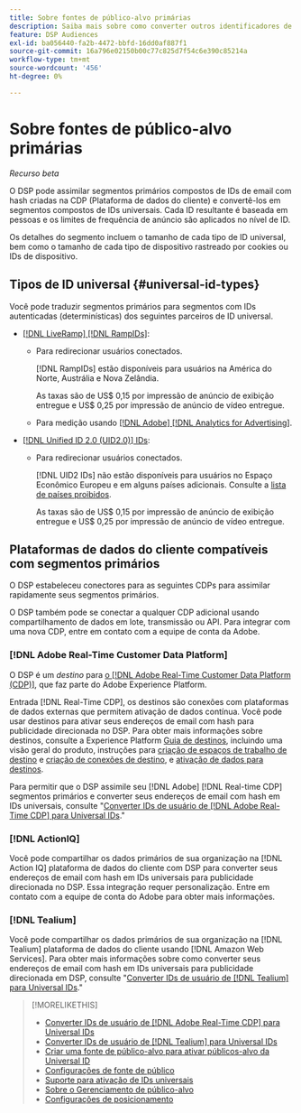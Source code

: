```yaml
---
title: Sobre fontes de público-alvo primárias
description: Saiba mais sobre como converter outros identificadores de usuário em seus segmentos primários em IDs universais para direcionamento sem cookies.
feature: DSP Audiences
exl-id: ba056440-fa2b-4472-bbfd-16dd0af887f1
source-git-commit: 16a796e02150b00c77c825d7f54c6e390c85214a
workflow-type: tm+mt
source-wordcount: '456'
ht-degree: 0%

---
```


# Sobre fontes de público-alvo primárias

*Recurso beta*

O DSP pode assimilar segmentos primários compostos de IDs de email com hash criadas na CDP (Plataforma de dados do cliente) e convertê-los em segmentos compostos de IDs universais. Cada ID resultante é baseada em pessoas e os limites de frequência de anúncio são aplicados no nível de ID<!-- Move that info. to somewhere else? -->.

Os detalhes do segmento incluem o tamanho de cada tipo de ID universal, bem como o tamanho de cada tipo de dispositivo rastreado por cookies ou IDs de dispositivo.

## Tipos de ID universal {#universal-id-types}

<!--  Replace below with this once ID5 sources are possible 

Using your first-party data, you can create segments with IDs from the following universal ID partners.

* Authenticated (deterministic) IDs using hashed email addresses:

-->

Você pode traduzir segmentos primários para segmentos com IDs autenticadas (determinísticas) dos seguintes parceiros de ID universal.

* [[!DNL LiveRamp] [!DNL RampIDs]](https://liveramp.com/identity-resolution):

   * Para redirecionar usuários conectados.

     [!DNL RampIDs] estão disponíveis para usuários na América do Norte, Austrália e Nova Zelândia.

     As taxas são de US$ 0,15 por impressão de anúncio de exibição entregue e US$ 0,25 por impressão de anúncio de vídeo entregue.

   * Para medição usando [[!DNL Adobe] [!DNL Analytics for Advertising]](/help/integrations/analytics/overview.md).

* [[!DNL Unified ID 2.0 (UID2.0)] IDs](https://unifiedid.com):

   * Para redirecionar usuários conectados.

     [!DNL UID2 IDs] não estão disponíveis para usuários no Espaço Econômico Europeu e em alguns países adicionais. Consulte a [lista de países proibidos](/help/policies/universal-id-policy.md#prohibited-countries-uid2).

     As taxas são de US$ 0,15 por impressão de anúncio de exibição entregue e US$ 0,25 por impressão de anúncio de vídeo entregue.

<!-- Not yet

* Probabilistic (unauthenticated) IDs using hashed email addresses:

  * [[!DNL ID5] IDs](https://id5.io): For retargeting unauthenticated site traffic, prospecting using third-party data, and measurement for both using [[!DNL Adobe] [!DNL Analytics for Advertising]](/help/integrations/analytics/overview.md). ID5 IDs are available for no fee.

    ID5 creates an ID by stitching together user signals (hashed email address) with various browser signals (such as IP address and timestamp).

    [!DNL Analytics] measurement requires all [prerequisites for implementing [!DNL Analytics for Advertising]](/help/integrations/analytics/prerequisites.md) and the [AMO ID and EF ID in your tracking URLs](/help/integrations/analytics/ids.md). You also must sign an agreement with [!DNL ID5] and set a parameter within your existing JavaScript tracking tags. <!-- Contact your Adobe Account Team for instructions. -->

<!--
    >[!NOTE]
    >
    >Third-party segments from [!DNL Eyeota] may automatically include ID5 IDs, in addition to users tracked by cookies or device IDs. The segment details include the size for each type. The usual usage fee for each segment, which is stated next to the segment name, applies; no additional fees are charged for the ID5 IDs.
-->

## Plataformas de dados do cliente compatíveis com segmentos primários

O DSP estabeleceu conectores para as seguintes CDPs para assimilar rapidamente seus segmentos primários.

O DSP também pode se conectar a qualquer CDP adicional usando compartilhamento de dados em lote, transmissão ou API. Para integrar com uma nova CDP, entre em contato com a equipe de conta da Adobe.

### [!DNL Adobe Real-Time Customer Data Platform]

O DSP é um *destino* para [o [!DNL Adobe Real-Time Customer Data Platform (CDP)]](https://experienceleague.adobe.com/docs/experience-platform/rtcdp/overview.html?lang=pt-BR), que faz parte do Adobe Experience Platform.

Entrada [!DNL Real-Time CDP], os destinos são conexões com plataformas de dados externas que permitem ativação de dados contínua. Você pode usar destinos para ativar seus endereços de email com hash para publicidade direcionada no DSP. Para obter mais informações sobre destinos, consulte a Experience Platform [Guia de destinos](https://experienceleague.adobe.com/docs/experience-platform/destinations/home.html), incluindo uma visão geral do produto, instruções para [criação de espaços de trabalho de destino](https://experienceleague.adobe.com/docs/experience-platform/destinations/ui/destinations-workspace.html) e [criação de conexões de destino](https://experienceleague.adobe.com/docs/experience-platform/destinations/ui/connect-destination.html), e [ativação de dados para destinos](https://experienceleague.adobe.com/docs/experience-platform/destinations/ui/activate/activate-segment-streaming-destinations.html).

Para permitir que o DSP assimile seu [!DNL Adobe] [!DNL Real-time CDP] segmentos primários e converter seus endereços de email com hash em IDs universais, consulte &quot;[Converter IDs de usuário de [!DNL Adobe Real-Time CDP] para Universal IDs](/help/dsp/audiences/sources/source-adobe-rtcdp.md).&quot;

### [!DNL ActionIQ]

Você pode compartilhar os dados primários de sua organização na [!DNL Action IQ] plataforma de dados do cliente com DSP para converter seus endereços de email com hash em IDs universais para publicidade direcionada no DSP. Essa integração requer personalização. Entre em contato com a equipe de conta do Adobe para obter mais informações.

### [!DNL Tealium]

Você pode compartilhar os dados primários de sua organização na [!DNL Tealium] plataforma de dados do cliente usando [!DNL Amazon Web Services]. Para obter mais informações sobre como converter seus endereços de email com hash em IDs universais para publicidade direcionada em DSP, consulte &quot;[Converter IDs de usuário de [!DNL Tealium] para Universal IDs](/help/dsp/audiences/sources/source-tealium.md).&quot;

>[!MORELIKETHIS]
>
>* [Converter IDs de usuário de [!DNL Adobe Real-Time CDP] para Universal IDs](/help/dsp/audiences/sources/source-adobe-rtcdp.md)
>* [Converter IDs de usuário de [!DNL Tealium] para Universal IDs](/help/dsp/audiences/sources/source-tealium.md)
>* [Criar uma fonte de público-alvo para ativar públicos-alvo da Universal ID](source-create.md)
>* [Configurações de fonte de público](source-settings.md)
>* [Suporte para ativação de IDs universais](/help/dsp/audiences/universal-ids.md)
>* [Sobre o Gerenciamento de público-alvo](/help/dsp/audiences/audience-about.md)
>* [Configurações de posicionamento](/help/dsp/campaign-management/placements/placement-settings.md)
